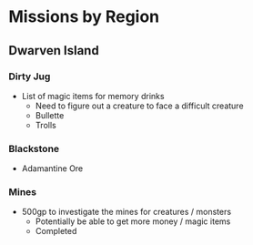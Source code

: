 # Missions by Region

## Dwarven Island
### Dirty Jug
- List of magic items for memory drinks
    - Need to figure out a creature to face a difficult creature
    - Bullette
    - Trolls

### Blackstone
- Adamantine Ore

### Mines
- 500gp to investigate the mines for creatures / monsters
    - Potentially be able to get more money / magic items
    - Completed

